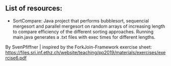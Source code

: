 ## List of resources:

- SortCompare: Java project that performs bubblesort, sequencial mergesort and parallel mergesort on random arrays of increasing length to compare efficiency of the different sorting approaches. Running main.java generates a .txt files with exec times for different lengths.

By SvenPfiffner | inspired by the ForkJoin-Framework exercise sheet: https://files.sri.inf.ethz.ch/website/teaching/pp2019/materials/exercises/exercise6.pdf
